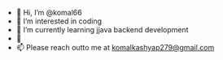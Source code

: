 - 👋 Hi, I’m @komal66
- 👀 I’m interested in coding
- 🌱 I’m currently learning jjava backend development
- 💞
- 📫 Please reach outto me at komalkashyap279@gmail.com

<!---
komal66/komal66 is a ✨ special ✨ repository because its `README.md` (this file) appears on your GitHub profile.
You can click the Preview link to take a look at your changes.
--->

